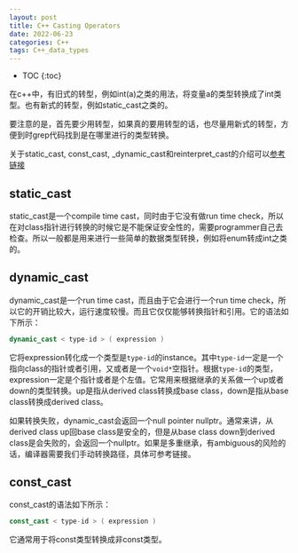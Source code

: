```yaml
---
layout: post
title: C++ Casting Operators 
date: 2022-06-23
categories: C++
tags: C++_data_types
---
```


* TOC
{:toc}

在c++中，有旧式的转型，例如int(a)之类的用法，将变量a的类型转换成了int类型。也有新式的转型，例如static_cast之类的。

要注意的是，首先要少用转型，如果真的要用转型的话，也尽量用新式的转型，方便到时grep代码找到是在哪里进行的类型转换。

关于static_cast, const_cast, _dynamic_cast和reinterpret_cast的介绍可以[参考链接](https://docs.microsoft.com/en-us/cpp/cpp/casting-operators?view=msvc-160)

## static_cast

static_cast是一个compile time cast，同时由于它没有做run time check，所以在对class指针进行转换的时候它是不能保证安全性的，需要programmer自己去检查。所以一般都是用来进行一些简单的数据类型转换，例如将enum转成int之类的。

## dynamic_cast

dynamic_cast是一个run time cast，而且由于它会进行一个run time check，所以它的开销比较大，运行速度较慢。而且它仅仅能够转换指针和引用。它的语法如下所示：

```cpp
dynamic_cast < type-id > ( expression )
```

它将expression转化成一个类型是`type-id`的instance。其中`type-id`一定是一个指向class的指针或者引用，又或者是一个`void*`空指针。根据`type-id`的类型，expression一定是个指针或者是个左值。它常用来根据继承的关系做一个up或者down的类型转换。up是指从derived class转换成base class，down是指从base class转换成derived class。

如果转换失败，dynamic_cast会返回一个null pointer nullptr。通常来讲，从derived class up回base class是安全的，但是从base class down到derived class是会失败的，会返回一个nullptr。如果是多重继承，有ambiguous的风险的话，编译器需要我们手动转换路径，具体可参考链接。

## const_cast

const_cast的语法如下所示：

```cpp
const_cast < type-id > ( expression )
```

它通常用于将const类型转换成非const类型。
